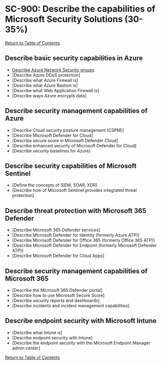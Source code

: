 # SC-900: Describe the capabilities of Microsoft Security Solutions (30-35%)

[Return to Table of Contents](../README.md)

## Describe basic security capabilities in Azure
* [Describe Azure Network Security groups](11-Describe%20Azure%20Network%20Security%20groups.md)
* [Describe Azure DDoS protection]
* [Describe what Azure Firewall is]
* [Describe what Azure Bastion is]
* [Describe what Web Application Firewall is]
* [Describe ways Azure encrypts data]
## Describe security management capabilities of Azure
* [Describe Cloud security posture management (CSPM)]
* [Describe Microsoft Defender for Cloud]
* [Describe secure score in Microsoft Defender Cloud]
* [Describe enhanced security of Microsoft Defender for Cloud]
* [Describe security baselines for Azure]
## Describe security capabilities of Microsoft Sentinel
* [Define the concepts of SIEM, SOAR, XDR]
* [Describe how of Microsoft Sentinel provides integrated threat protection]
## Describe threat protection with Microsoft 365 Defender
* [Describe Microsoft 365 Defender services]
* [Describe Microsoft Defender for Identity (formerly Azure ATP)]
* [Describe Microsoft Defender for Office 365 (formerly Office 365 ATP)]
* [Describe Microsoft Defender for Endpoint (formerly Microsoft Defender ATP)]
* [Describe Microsoft Defender for Cloud Apps]
## Describe security management capabilities of Microsoft 365
* [Describe the Microsoft 365 Defender portal]
* [Describe how to use Microsoft Secure Score]
* [Describe security reports and dashboards]
* [Describe incidents and incident management capabilities]
## Describe endpoint security with Microsoft Intune
* [Describe what Intune is]
* [Describe endpoint security with Intune]
* [Describe the endpoint security with the Microsoft Endpoint Manager admin center]

[Return to Table of Contents](../README.md)